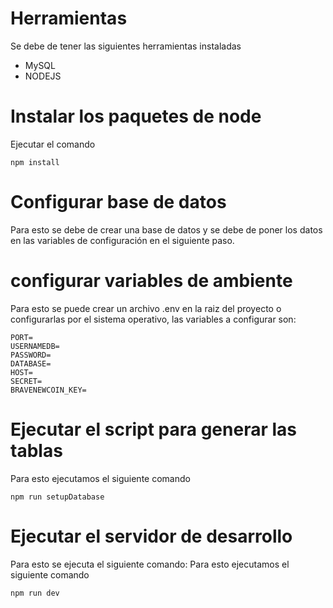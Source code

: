 # Herramientas
Se debe de tener las siguientes herramientas instaladas
- MySQL
- NODEJS

# Instalar los paquetes de node
Ejecutar el comando
```
npm install
```

# Configurar base de datos
Para esto se debe de crear una base de datos y se debe de poner los datos en las variables de configuración en el siguiente paso.

# configurar variables de ambiente
Para esto se puede crear un archivo .env en la raiz del proyecto o configurarlas por el sistema operativo, las variables a configurar son:
```
PORT=
USERNAMEDB=
PASSWORD=
DATABASE=
HOST=
SECRET=
BRAVENEWCOIN_KEY=
```

# Ejecutar el script para generar las tablas
Para esto ejecutamos el siguiente comando
```
npm run setupDatabase
```

# Ejecutar el servidor de desarrollo
Para esto se ejecuta el siguiente comando:
Para esto ejecutamos el siguiente comando
```
npm run dev
```